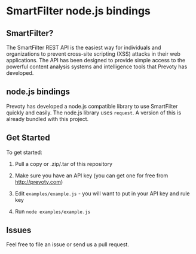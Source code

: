 # SmartFilter node.js bindings

## SmartFilter?

The SmartFilter REST API is the easiest way for individuals and organizations to prevent cross-site scripting (XSS) attacks in their web applications. The API has been designed to provide simple access to the powerful content analysis systems and intelligence tools that Prevoty has developed.

## node.js bindings

Prevoty has developed a node.js compatible library to use SmartFilter quickly and easily. The node.js library uses `request`. A version of this is already bundled with this project.

## Get Started

To get started:

1) Pull a copy or .zip/.tar of this repository

2) Make sure you have an API key (you can get one for free from http://prevoty.com)

3) Edit `examples/example.js` - you will want to put in your API key and rule key

4) Run `node examples/example.js`

## Issues

Feel free to file an issue or send us a pull request. 